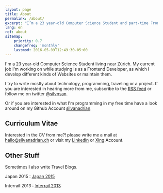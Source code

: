 ```yaml
---
layout: page
title: About
permalink: /about/
excerpt: "I’m a 23 year-old Computer Science Student and part-time Frontend Developer"
lang: en
ref: about
sitemap:
    priority: 0.7
    changefreq: 'monthly'
    lastmod: 2016-05-09T12:49:30-05:00
---
```


I'm a 23 year-old Computer Science Student living near Zürich.
My current job I'm working on while studying is as a Frontend Developer, as which I develop different kinds of Websites or maintain them.

I try to write mostly about technology, programming, traveling or a project. If you are interested in hearing more from me, subscribe to the [RSS feed](https://silvanadrian.ch/feed.xml) or follow me on twitter [@silvnsan](https://twitter.com/silvnsan).

Or if you are interested in what I'm programming in my free time have a look around on my Github Account [silvanadrian](https://github.com/silvanadrian).


## Curriculum Vitae

Interested in the CV from me?! please write me a mail at <a href="mailto:hallo@silvanadrian.ch">hallo@silvanadrian.ch</a> or visit my [Linkedin](https://www.linkedin.com/in/silvanadrian) or [Xing](https://www.xing.com/profile/Silvan_Adrian) Account.


## Other Stuff

Sometimes I also write Travel Blogs.

Japan 2015 : <a rel="nofollow" href="http://silvanadrian.ch/japan2015">Japan 2015</a>

Interrail 2013 : <a rel="nofollow" href="http://silvanadrian.ch/interrail2013">Interrail 2013</a>
